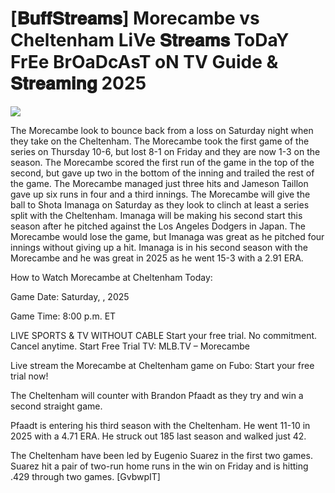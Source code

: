 #  [𝐁𝐮𝐟𝐟𝐒𝐭𝐫𝐞𝐚𝐦𝐬] Morecambe vs Cheltenham LiVe 𝐒𝐭𝐫𝐞𝐚𝐦𝐬 ToDaY FrEe BrOaDcAsT oN TV Guide & 𝐒𝐭𝐫𝐞𝐚𝐦𝐢𝐧𝐠  2025  
  
  
[![](https://i.imgur.com/qSNzIqt.png)](https://movie.rssnews.media/TwxZgJWii.php)  
  
The Morecambe look to bounce back from a loss on Saturday night when they take on the Cheltenham. The Morecambe took the first game of the series on Thursday 10-6, but lost 8-1 on Friday and they are now 1-3 on the season. The Morecambe scored the first run of the game in the top of the second, but gave up two in the bottom of the inning and trailed the rest of the game. The Morecambe managed just three hits and Jameson Taillon gave up six runs in four and a third innings. The Morecambe will give the ball to Shota Imanaga on Saturday as they look to clinch at least a series split with the Cheltenham. Imanaga will be making his second start this season after he pitched against the Los Angeles Dodgers in Japan. The Morecambe would lose the game, but Imanaga was great as he pitched four innings without giving up a hit. Imanaga is in his second season with the Morecambe and he was great in 2025 as he went 15-3 with a 2.91 ERA.

How to Watch Morecambe at Cheltenham Today:

Game Date: Saturday, , 2025

Game Time: 8:00 p.m. ET

LIVE SPORTS & TV WITHOUT CABLE
Start your free trial. No commitment. Cancel anytime.
Start Free Trial
TV: MLB.TV – Morecambe

Live stream the Morecambe at Cheltenham game on Fubo: Start your free trial now!

The Cheltenham will counter with Brandon Pfaadt as they try and win a second straight game.

Pfaadt is entering his third season with the Cheltenham. He went 11-10 in 2025 with a 4.71 ERA. He struck out 185 last season and walked just 42.

The Cheltenham have been led by Eugenio Suarez in the first two games. Suarez hit a pair of two-run home runs in the win on Friday and is hitting .429 through two games. [GvbwpIT]